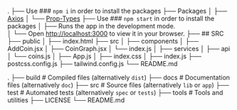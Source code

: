 .
├── Use ### `npm i` in order to install the packages 
├── Packages
│ ├── [Axios](https://github.com/axios/axios)
│ └── [Prop-Types](https://github.com/facebook/prop-types)
├── Use ### `npm start` in order to install the packages
│ ├── Runs the app in the development mode.\
│ └── Open [http://localhost:3000](http://localhost:3000) to view it in your browser.
├── ## SRC
├── public
│ ├── index.html
├── src 
│ ├── components
│    ├── AddCoin.jsx
│    ├── CoinGraph.jsx
│    └── index.js
│ ├── services
│    ├── api
│    └── coins.js
│ ├── App.js
│ ├── index.css
│ ├── index.js
├── postcss.config.js
├── tailwind.config.js
└── README.md

  .
    ├── build                   # Compiled files (alternatively `dist`)
    ├── docs                    # Documentation files (alternatively `doc`)
    ├── src                     # Source files (alternatively `lib` or `app`)
    ├── test                    # Automated tests (alternatively `spec` or `tests`)
    ├── tools                   # Tools and utilities
    ├── LICENSE
    └── README.md